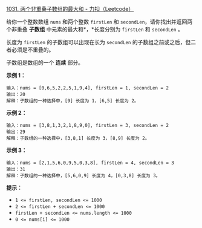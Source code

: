 [1031. 两个非重叠子数组的最大和 - 力扣（Leetcode）](https://leetcode.cn/problems/maximum-sum-of-two-non-overlapping-subarrays/description/)

给你一个整数数组 `nums` 和两个整数 `firstLen` 和 `secondLen`，请你找出并返回两个非重叠 **子数组** 中元素的最大和*，*长度分别为 `firstLen` 和 `secondLen` 。

长度为 `firstLen` 的子数组可以出现在长为 `secondLen` 的子数组之前或之后，但二者必须是不重叠的。

子数组是数组的一个 **连续** 部分。

 

**示例 1：**

```
输入：nums = [0,6,5,2,2,5,1,9,4], firstLen = 1, secondLen = 2
输出：20
解释：子数组的一种选择中，[9] 长度为 1，[6,5] 长度为 2。
```

**示例 2：**

```
输入：nums = [3,8,1,3,2,1,8,9,0], firstLen = 3, secondLen = 2
输出：29
解释：子数组的一种选择中，[3,8,1] 长度为 3，[8,9] 长度为 2。
```

**示例 3：**

```
输入：nums = [2,1,5,6,0,9,5,0,3,8], firstLen = 4, secondLen = 3
输出：31
解释：子数组的一种选择中，[5,6,0,9] 长度为 4，[0,3,8] 长度为 3。
```

 

**提示：**

- `1 <= firstLen, secondLen <= 1000`
- `2 <= firstLen + secondLen <= 1000`
- `firstLen + secondLen <= nums.length <= 1000`
- `0 <= nums[i] <= 1000`